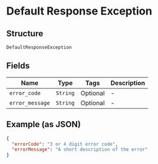 
# Default Response Exception

## Structure

`DefaultResponseException`

## Fields

| Name | Type | Tags | Description |
|  --- | --- | --- | --- |
| `error_code` | `String` | Optional | - |
| `error_message` | `String` | Optional | - |

## Example (as JSON)

```json
{
  "errorCode": "3 or 4 digit error code",
  "errorMessage": "A short description of the error"
}
```


